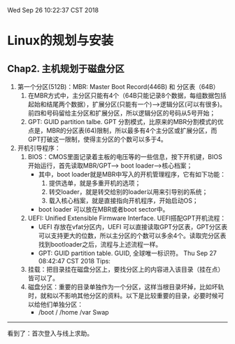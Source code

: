 Wed Sep 26 10:22:37 CST 2018

# Linux的规划与安装
## Chap2. 主机规划于磁盘分区
1. 第一个分区(512B)：MBR: Master Boot Record(446B) 和 分区表（64B）
	1. 在MBR方式中，主分区只能有4个（64B只能记录8个数据，每组数据包括起始和结尾两个数据），扩展分区(只能有一个)——>逻辑分区(可以有很多)。前四和号码留给主分区和扩展分区，所以逻辑分区的号码从5号开始；
	2. GPT: GUID partition talbe. GPT 分割模式，比原来的MBR分割模式的优点是，MBR的分区表(64)限制，所以最多有4个主分区或扩展分区，而GPT打破这一限制，使得主分区的个数可以多于4。
2. 开机引导程序：
	1. BIOS：CMOS里面记录着主板的电压等的一些信息，按下开机键，BIOS开始运行，首先读取MBR/GPT——> boot loader——>核心档案；
		* 其中，boot loader就是MBR中写入的开机管理程序，它有如下功能：		
			1. 提供选单，就是多重开机的选项；
			2. 转交loader，就是转交给别的loader以用来引导别的系统；
			3. 载入核心档案，就是直接指向开机程序，开始启动OS；
		* boot loader 可以放在MBR或者boot sector中。
	2. UEFI: Unified Extensible Firmware Interface. UEFI搭配GPT开机流程：
		* UEFI 存放在vfat分区内，UEFI 可以直接读取GPT分区表，GPT分区表可以支持更大的位数，所以主分区的个数可以多余4个。读取完分区表找到bootloader之后，流程与上述流程一样。
		* GPT: GUID partition table. GUID, 全球唯一标识符。
Thu Sep 27 08:42:47 CST 2018
Tips:
	1. 挂载：把目录挂在磁盘分区上，要找分区上的内容进入该目录（挂在点）皆可以了。
	2. 磁盘分区：重要的目录单独作为一个分区，这样当根目录坏掉，比如坏轨时，就和以不影响其他分区的资料。以下是比较重要的目录，必要时候可以给他们单独分区：
		* /boot / /home /var Swap

---
看到了：首次登入与线上求助。
